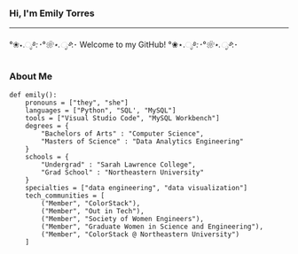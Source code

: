 ### Hi, I'm Emily Torres

-----------------------------------------------------------------

°❀⋆.ೃ࿔*:･°❀⋆.ೃ࿔*:･ Welcome to my GitHub! °❀⋆.ೃ࿔*:･°❀⋆.ೃ࿔*:･

### About Me
```
def emily():
    pronouns = ["they", "she"]
    languages = ["Python", "SQL', "MySQL"]
    tools = ["Visual Studio Code", "MySQL Workbench"]
    degrees = {
        "Bachelors of Arts" : "Computer Science",
        "Masters of Science" : "Data Analytics Engineering"
    }
    schools = {
        "Undergrad" : "Sarah Lawrence College",
        "Grad School" : "Northeastern University"
    }
    specialties = ["data engineering", "data visualization"]
    tech_communities = [
        ("Member", "ColorStack"),
        ("Member", "Out in Tech"),
        ("Member", "Society of Women Engineers"),
        ("Member", "Graduate Women in Science and Engineering"),
        ("Member", "ColorStack @ Northeastern University")
    ]
```